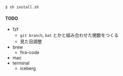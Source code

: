 ```shell
$ sh install.sh
```

#### TODO

- fzf
  - `git branch`, `bat` とかと組み合わせた関数をつくる
  - 見た目調整
- brew
  - fira-code
- mac
- terminal
  - iceberg
